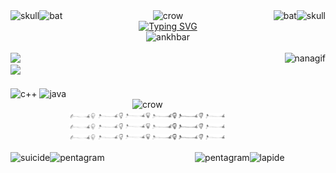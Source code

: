 <!-- gifs superiores -->
<div>
  <img align="left" alt="skull" height="25" width="auto" src="https://media.tenor.com/w-FFnB-YLYYAAAAi/skull-rotate.gif"/>
  <img align="left" alt="bat" height="30" width="auto" src="https://media.tenor.com/Npixqj3Ek1IAAAAi/sappy-seals.gif">
  <img align="right" alt="skull" height="25" width="auto" src="https://media.tenor.com/w-FFnB-YLYYAAAAi/skull-rotate.gif"/>
  <!-- <img align="center" alt="crow" height="100" width="auto" src="https://media1.tenor.com/m/4RZiTZWSgo4AAAAC/cat-black-cat.gif"> -->
  <!--<img align="center" alt="crow" height="100" width="auto" src="https://web.archive.org/web/20090829043948/http://www.geocities.com/pearlsnaplace/crowback.gif"-->
  <img align="right" alt="bat" height="30" width="auto" src="https://media.tenor.com/Npixqj3Ek1IAAAAi/sappy-seals.gif">
</div>

<!-- gif corvos superior -->
<div align="center">
    <img alt="crow" height="100" width="auto" src="https://web.archive.org/web/20090829043948/http://www.geocities.com/pearlsnaplace/crowback.gif">
</div>

<!-- digitando... -->
<div align="center">
  <a href="https://git.io/typing-svg">
   <img src="https://readme-typing-svg.herokuapp.com?font=Roboto+Slab&pause=1000&color=9745f5&center=true&vCenter=true&width=300&lines=Welcome+Dear...;Death+awaits+you." alt="Typing SVG">
   </a>
   <br>

 <!-- barra ankh -->
  <img alt="ankhbar" height="34" width="auto" src="https://web.archive.org/web/20091026170733/http://geocities.com/paris/lights/6000/ankh.gif">
   <br>
   <br>
</div>

 
<div>
  <!-- link github stats -->
  <a href="https://github.com/myhticile"></a>
  <!-- gif nana -->
  <img align="right" alt="nanagif" height="180" width="auto" src="https://media1.tenor.com/m/8z4ARlovaHkAAAAd/nana-nana-anime.gif">
  <!-- github stats -->
  <img height="160em" src="https://github-readme-stats.vercel.app/api?username=myhticile&show_icons=true&theme=midnight-purple"/>
    <br>
  <img height="90em" src="https://github-readme-stats.vercel.app/api/top-langs/?username=myhticile&layout=compact&langs_count=16&theme=midnight-purple"/>
</div>

  <!-- linguagens -->
<div style="display: inline_block"><br>
  <img align="center" alt="c++" height="25" width="35" src="https://cdn.jsdelivr.net/gh/devicons/devicon@latest/icons/cplusplus/cplusplus-original.svg">
  <img align="center" alt="java" height="25" width="35" src="https://cdn.jsdelivr.net/gh/devicons/devicon@latest/icons/java/java-original.svg" />
   <br>
</div>

<!-- gif corvo inferior -->
<div align="center">
    <img alt="crow" height="100" width="auto" src="https://media1.giphy.com/media/v1.Y2lkPTc5MGI3NjExcGp2YjM5NGRoNGF0dDJlMG9oN2VlN2xnZGczY3NjeGluM205NmRpdyZlcD12MV9pbnRlcm5hbF9naWZfYnlfaWQmY3Q9cw/Ny2bR4dhwCTC/giphy.webp">
</div>

<!-- barra caveira -->
<div align="center">
  <img alt="skeleton jump" height="10" width="auto" align="center" src="https://github.com/Edmurk/Edmurk/blob/main/gifs/bone2-removebg-preview.png">
  <img alt="skeleton jump" height="10" width="auto" align="center" src="https://github.com/Edmurk/Edmurk/blob/main/gifs/bone2-removebg-preview.png">
  <img alt="skeleton jump" height="10" width="auto" align="center" src="https://github.com/Edmurk/Edmurk/blob/main/gifs/bone2-removebg-preview.png">
  <br>
  <br>
</div>

<div>
<!-- gifs inferiores-->  
  <img align="right" alt="lapide" height="110" width="auto" src="https://web.archive.org/web/20091027035904/http://br.geocities.com/studiolordedankhgifs/grave2.gif">
  <img align="left"alt="suicide" height="100" width="auto" src="https://web.archive.org/web/20091019015741/http://www.geocities.com/v2vfdevilhouseofhorror/skull_hng.gif">
  <img align="left" alt="pentagram" height="30" width="auto" src="https://media2.giphy.com/media/v1.Y2lkPTc5MGI3NjExanVmZHp1cDA1b3VlNnkycHlqeDNyZTVkdTdtZmNpeXJkZDBubG9pdiZlcD12MV9pbnRlcm5hbF9naWZfYnlfaWQmY3Q9cw/ckhaLqYn1miBbAYbIg/giphy.webp">
  <img align="right" alt="pentagram" height="30" width="auto" src="https://media2.giphy.com/media/v1.Y2lkPTc5MGI3NjExanVmZHp1cDA1b3VlNnkycHlqeDNyZTVkdTdtZmNpeXJkZDBubG9pdiZlcD12MV9pbnRlcm5hbF9naWZfYnlfaWQmY3Q9cw/ckhaLqYn1miBbAYbIg/giphy.webp">
 
</div>

